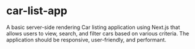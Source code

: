 # car-list-app
A basic server-side rendering Car listing application using Next.js that allows users to view, search, and filter cars based on various criteria. The application should be responsive, user-friendly, and performant.
